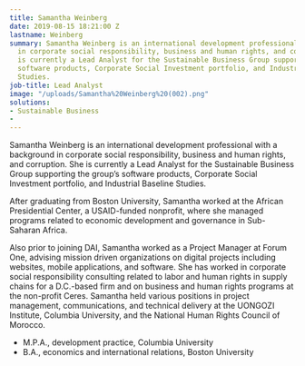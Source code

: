 ```yaml
---
title: Samantha Weinberg
date: 2019-08-15 18:21:00 Z
lastname: Weinberg
summary: Samantha Weinberg is an international development professional with a background
  in corporate social responsibility, business and human rights, and corruption. She
  is currently a Lead Analyst for the Sustainable Business Group supporting the group’s
  software products, Corporate Social Investment portfolio, and Industrial Baseline
  Studies.
job-title: Lead Analyst
image: "/uploads/Samantha%20Weinberg%20(002).png"
solutions:
- Sustainable Business
- 
---
```


Samantha Weinberg is an international development professional with a background in corporate social responsibility, business and human rights, and corruption. She is currently a Lead Analyst for the Sustainable Business Group supporting the group’s software products, Corporate Social Investment portfolio, and Industrial Baseline Studies.

After graduating from Boston University, Samantha worked at the African Presidential Center, a USAID-funded nonprofit, where she managed programs related to economic development and governance in Sub-Saharan Africa. 

Also prior to joining DAI, Samantha worked as a Project Manager at Forum One, advising mission driven organizations on digital projects including websites, mobile applications, and software. She has worked in corporate social responsibility consulting related to labor and human rights in supply chains for a D.C.-based firm and on business and human rights programs at the non-profit Ceres. Samantha held various positions in project management, communications, and technical delivery at the UONGOZI Institute, Columbia University, and the National Human Rights Council of Morocco.

* M.P.A., development practice, Columbia University
* B.A., economics and international relations, Boston University

